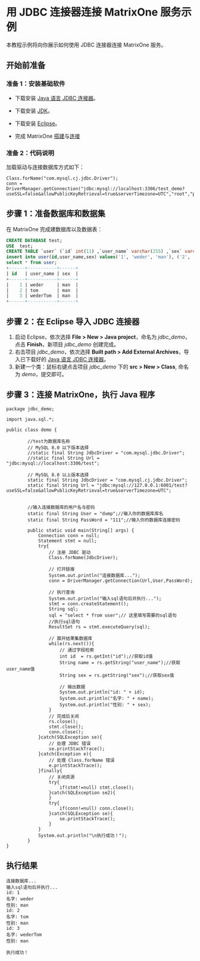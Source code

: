 # **用 JDBC 连接器连接 MatrixOne 服务示例**

本教程示例将向你展示如何使用 JDBC 连接器连接 MatrixOne 服务。

## **开始前准备**

### 准备 1：安装基础软件

- 下载安装 [Java 语言 JDBC 连接器](https://dev.mysql.com/downloads/connector/j/)。

- 下载安装 [JDK](https://www.oracle.com/java/technologies/javase-downloads.html)。

- 下载安装 [Eclipse](http://www.eclipse.org/home/index.php)。

- 完成 MatrixOne [搭建](../Get-Started/install-standalone-matrixone.md)与[连接](../Get-Started/connect-to-matrixone-server.md)

### 准备 2：代码说明

加载驱动与连接数据库方式如下：

```
Class.forName("com.mysql.cj.jdbc.Driver");
conn = DriverManager.getConnection("jdbc:mysql://localhost:3306/test_demo?useSSL=false&allowPublicKeyRetrieval=true&serverTimezone=UTC","root","password");
```

## **步骤 1：准备数据库和数据集**

在 MatrixOne 完成建数据库以及数据表：

```sql
CREATE DATABASE test;
USE  test;
CREATE TABLE `user` (`id` int(11) ,`user_name` varchar(255) ,`sex` varchar(255));
insert into user(id,user_name,sex) values('1', 'weder', 'man'), ('2', 'tom', 'man'), ('3', 'wederTom', 'man');
select * from user;
+------+-----------+------+
| id   | user_name | sex  |
+------+-----------+------+
|    1 | weder     | man  |
|    2 | tom       | man  |
|    3 | wederTom  | man  |
+------+-----------+------+            
```

## **步骤 2：在 Eclipse 导入 JDBC 连接器**

1. 启动 Eclipse，依次选择 **File > New > Java project**，命名为 *jdbc_demo*，点击 **Finish**，新项目 *jdbc_demo* 创建完成。
2. 右击项目 *jdbc_demo*，依次选择 **Built path > Add External Archives**，导入已下载好的 [Java 语言 JDBC 连接器](https://dev.mysql.com/downloads/connector/j/)。
3. 新建一个类：鼠标右键点击项目 *jdbc_demo* 下的 **src > New > Class**, 命名为 *demo*，提交即可。

## **步骤 3：连接 MatrixOne，执行 Java 程序**

```
package jdbc_demo;

import java.sql.*;

public class demo {

	    //test为数据库名称
	    // MySQL 8.0 以下版本选择
	    //static final String JdbcDriver = "com.mysql.jdbc.Driver";  
	    //static final String Url = "jdbc:mysql://localhost:3306/test";

	    // MySQL 8.0 以上版本选择
	    static final String JdbcDriver = "com.mysql.cj.jdbc.Driver";  
	    static final String Url = "jdbc:mysql://127.0.0.1:6001/test?useSSL=false&allowPublicKeyRetrieval=true&serverTimezone=UTC";


	    //输入连接数据库的用户名与密码
	    static final String User = "dump";//输入你的数据库库名
	    static final String PassWord = "111";//输入你的数据库连接密码

	    public static void main(String[] args) {
	        Connection conn = null;
	        Statement stmt = null;
	        try{
	            // 注册 JDBC 驱动
	            Class.forName(JdbcDriver);

	            // 打开链接
	            System.out.println("连接数据库...");
	            conn = DriverManager.getConnection(Url,User,PassWord);

	            // 执行查询
	            System.out.println("输入sql语句后并执行...");
	            stmt = conn.createStatement();
	            String sql;
	            sql = "select * from user";// 这里填写需要的sql语句
	            //执行sql语句
	            ResultSet rs = stmt.executeQuery(sql);

	            // 展开结果集数据库
	            while(rs.next()){
	                // 通过字段检索
	                int id  = rs.getInt("id");//获取id值
	                String name = rs.getString("user_name");//获取user_name值
	                String sex = rs.getString("sex");//获取sex值

	                // 输出数据
	                System.out.println("id: " + id);
	                System.out.println("名字: " + name);
	                System.out.println("性别: " + sex);
	            }
	            // 完成后关闭
	            rs.close();
	            stmt.close();
	            conn.close();
	        }catch(SQLException se){
	            // 处理 JDBC 错误
	            se.printStackTrace();
	        }catch(Exception e){
	            // 处理 Class.forName 错误
	            e.printStackTrace();
	        }finally{
	            // 关闭资源
	            try{
	                if(stmt!=null) stmt.close();
	            }catch(SQLException se2){
	            }
	            try{
	                if(conn!=null) conn.close();
	            }catch(SQLException se){
	                se.printStackTrace();
	            }
	        }
	        System.out.println("\n执行成功！");
	    }
}
```

## 执行结果

```
连接数据库...
输入sql语句后并执行...
id: 1
名字: weder
性别: man
id: 2
名字: tom
性别: man
id: 3
名字: wederTom
性别: man

执行成功！
```
